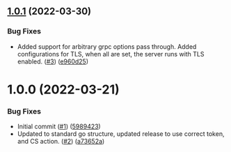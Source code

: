 ## [1.0.1](https://github.com/catalystsquad/grpc-base-go/compare/v1.0.0...v1.0.1) (2022-03-30)


### Bug Fixes

* Added support for arbitrary grpc options pass through. Added configurations for TLS, when all are set, the server runs with TLS enabled. ([#3](https://github.com/catalystsquad/grpc-base-go/issues/3)) ([e960d25](https://github.com/catalystsquad/grpc-base-go/commit/e960d252f56968448aeb0478b97f6ed07e2858c7))

# 1.0.0 (2022-03-21)


### Bug Fixes

* Initial commit ([#1](https://github.com/catalystsquad/grpc-base-go/issues/1)) ([5989423](https://github.com/catalystsquad/grpc-base-go/commit/59894235b8eed58d6223cafdd9ffe2102a2feaff))
* Updated to standard go structure, updated release to use correct token, and CS action. ([#2](https://github.com/catalystsquad/grpc-base-go/issues/2)) ([a73652a](https://github.com/catalystsquad/grpc-base-go/commit/a73652a1e9c76aa6d5ce05f822d2f8d3c7093929))
